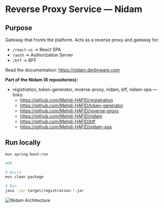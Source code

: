 # Reverse Proxy Service — Nidam

## Purpose
Gateway that fronts the platform. Acts as a reverse proxy and gateway for:
- `/react-ui` → React SPA
- `/auth` → Authorization Server
- `/bff` → BFF

Read the documentation: https://nidam.derbyware.com

**Part of the Nidam (6 repositories):**
- registration, token-generator, reverse-proxy, nidam, bff, nidam-spa — links:
    - https://github.com/Mehdi-HAFID/registration
    - https://github.com/Mehdi-HAFID/token-generator
    - https://github.com/Mehdi-HAFID/reverse-proxy
    - https://github.com/Mehdi-HAFID/nidam
    - https://github.com/Mehdi-HAFID/bff
    - https://github.com/Mehdi-HAFID/nidam-spa

## Run locally
```bash
mvn spring-boot:run 

#OR

# Build
mvn clean package

# Run
java -jar target/registration-*.jar
```

[//]: # (TODO change to the new one)
![Nidam Architecture](https://nidam.derbyware.com/img/v2/Nidam-v2-Routing.svg "New Nidam Architecture")

